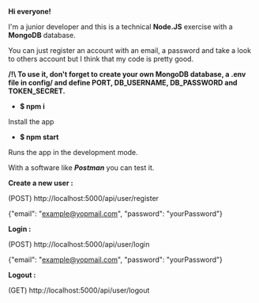 **Hi everyone!**

  

I'm a junior developer and this is a technical **Node.JS** exercise with a **MongoDB** database.

  

You can just register an account with an email, a password and take a look to others account but I think that my code is pretty good.

  

**/!\ To use it, don't forget to create your own MongoDB database, a .env file in config/ and define PORT, DB_USERNAME, DB_PASSWORD and TOKEN_SECRET.**

  

- **$ npm i**

Install the app

  

- **$ npm start**

Runs the app in the development mode.

  

With a software like ***Postman*** you can test it.

  

**Create a new user :**

(POST) http://localhost:5000/api/user/register

{"email": "example@yopmail.com", "password": "yourPassword"}

  

**Login :**

(POST) http://localhost:5000/api/user/login

{"email": "example@yopmail.com", "password": "yourPassword"}

  

**Logout :**

(GET) http://localhost:5000/api/user/logout
